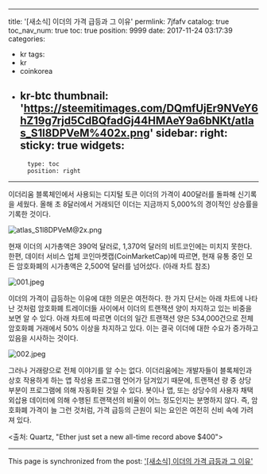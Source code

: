 
---
title: '[새소식]  이더의 가격 급등과 그 이유'
permlink: 7jfafv
catalog: true
toc_nav_num: true
toc: true
position: 9999
date: 2017-11-24 03:17:39
categories:
- kr
tags:
- kr
- coinkorea
- kr-btc
thumbnail: 'https://steemitimages.com/DQmfUjEr9NVeY6hZ19g7rjd5CdBQfadGj44HMAeY9a6bNKt/atlas_S1l8DPVeM%402x.png'
sidebar:
    right:
        sticky: true
widgets:
    -
        type: toc
        position: right
---


이더리움 블록체인에서 사용되는 디지털 토큰 이더의 가격이 400달러를 돌파해 신기록을 세웠다.  올해 초 8달러에서 거래되던 이더는 지금까지 5,000%의 경이적인 상승률을 기록한 것이다. 

![atlas_S1l8DPVeM@2x.png](https://steemitimages.com/DQmfUjEr9NVeY6hZ19g7rjd5CdBQfadGj44HMAeY9a6bNKt/atlas_S1l8DPVeM%402x.png)

현재 이더의 시가총액은 390억 달러로, 1,370억 달러의 비트코인에는 미치지 못한다.  한편, 데이터 서비스 업체 코인마켓캡(CoinMarketCap)에 따르면, 현재 유통 중인 모든 암호화폐의 시가총액은 2,500억 달러를 넘어섰다. (아래 차트 참조)

![001.jpeg](https://steemitimages.com/DQmdJaZEYMvyVhYTFqCfsfFEEmgfLjUBzTHWZyxZprst6ou/001.jpeg)

이더의 가격이 급등하는 이유에 대한 의문은 여전하다.  한 가지 단서는 아래 차트에 나타난 것처럼 암호화폐 트레이더들 사이에서 이더의 트랜잭션 양이 차지하고 있는 비중을 보면 알 수 있다.  아래 차트에 따르면 이더의 일간 트랜잭션 양은 534,000건으로 전체 암호화폐 거래에서 50% 이상을 차지하고 있다.  이는 결국 이더에 대한 수요가 증가하고 있음을 시사하는 것이다.

![002.jpeg](https://steemitimages.com/DQmYaSMJjVTgosTmuyRtCc9QRAsbC8nNpbR2AnA26komuCr/002.jpeg)

그러나 거래량으로 전체 이야기를 알 수는 없다.  이더리움에는 개발자들이 블록체인과 상호 작용하게 하는 앱 작성용 프로그램 언어가 담겨있기 때문에, 트랜잭션 량 중 상당 부분이 프로그램에 의해 자동화된 것일 수 있다.  봇이나 앱, 또는 상당수의 사용자 채택 외삽용 데이터에 의해 수행된 트랜잭션의 비율이 어느 정도인지는 분명하지 않다. 즉, 암호화폐 가격이 늘 그런 것처럼, 가격 급등의 근원이 되는 요인은 여전히 신비 속에 가려져 있다.

<출처: Quartz, "Ether just set a new all-time record above $400">

- - -

This page is synchronized from the post: ['[새소식]  이더의 가격 급등과 그 이유'](https://steemit.com/@pius.pius/7jfafv)
